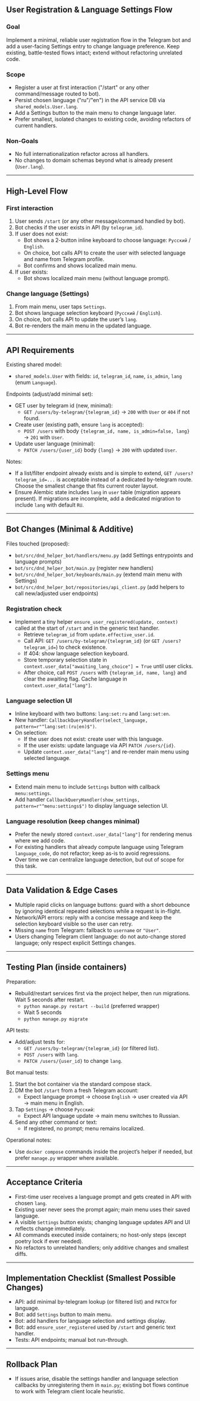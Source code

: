 ## User Registration & Language Settings Flow

### Goal
Implement a minimal, reliable user registration flow in the Telegram bot and add a user-facing Settings entry to change language preference. Keep existing, battle-tested flows intact; extend without refactoring unrelated code.

### Scope
- Register a user at first interaction ("/start" or any other command/message routed to bot).
- Persist chosen language ("ru"/"en") in the API service DB via `shared_models.User.lang`.
- Add a Settings button to the main menu to change language later.
- Prefer smallest, isolated changes to existing code, avoiding refactors of current handlers.

### Non-Goals
- No full internationalization refactor across all handlers.
- No changes to domain schemas beyond what is already present (`User.lang`).

---

## High-Level Flow

### First interaction
1. User sends `/start` (or any other message/command handled by bot).
2. Bot checks if the user exists in API (by `telegram_id`).
3. If user does not exist:
   - Bot shows a 2-button inline keyboard to choose language: `Русский` / `English`.
   - On choice, bot calls API to create the user with selected language and name from Telegram profile.
   - Bot confirms and shows localized main menu.
4. If user exists:
   - Bot shows localized main menu (without language prompt).

### Change language (Settings)
1. From main menu, user taps `Settings`.
2. Bot shows language selection keyboard (`Русский` / `English`).
3. On choice, bot calls API to update the user’s `lang`.
4. Bot re-renders the main menu in the updated language.

---

## API Requirements

Existing shared model:
- `shared_models.User` with fields: `id`, `telegram_id`, `name`, `is_admin`, `lang` (enum `Language`).

Endpoints (adjust/add minimal set):
- GET user by telegram id (new, minimal):
  - `GET /users/by-telegram/{telegram_id}` → `200` with `User` or `404` if not found.
- Create user (existing path, ensure `lang` is accepted):
  - `POST /users` with body `{telegram_id, name, is_admin=false, lang}` → `201` with `User`.
- Update user language (minimal):
  - `PATCH /users/{user_id}` body `{lang}` → `200` with updated `User`.

Notes:
- If a list/filter endpoint already exists and is simple to extend, `GET /users?telegram_id=...` is acceptable instead of a dedicated by-telegram route. Choose the smallest change that fits current router layout.
- Ensure Alembic state includes `lang` in `user` table (migration appears present). If migrations are incomplete, add a dedicated migration to include `lang` with default `RU`.

---

## Bot Changes (Minimal & Additive)

Files touched (proposed):
- `bot/src/dnd_helper_bot/handlers/menu.py` (add Settings entrypoints and language prompts)
- `bot/src/dnd_helper_bot/main.py` (register new handlers)
- `bot/src/dnd_helper_bot/keyboards/main.py` (extend main menu with Settings)
- `bot/src/dnd_helper_bot/repositories/api_client.py` (add helpers to call new/adjusted user endpoints)

### Registration check
- Implement a tiny helper `ensure_user_registered(update, context)` called at the start of `/start` and in the generic text handler.
  - Retrieve `telegram_id` from `update.effective_user.id`.
  - Call API: `GET /users/by-telegram/{telegram_id}` (or `GET /users?telegram_id=`) to check existence.
  - If 404: show language selection keyboard.
  - Store temporary selection state in `context.user_data["awaiting_lang_choice"] = True` until user clicks.
  - After choice, call `POST /users` with `{telegram_id, name, lang}` and clear the awaiting flag. Cache language in `context.user_data["lang"]`.

### Language selection UI
- Inline keyboard with two buttons: `lang:set:ru` and `lang:set:en`.
- New handler: `CallbackQueryHandler(select_language, pattern=r"^lang:set:(ru|en)$")`.
- On selection:
  - If the user does not exist: create user with this language.
  - If the user exists: update language via API `PATCH /users/{id}`.
  - Update `context.user_data["lang"]` and re-render main menu using selected language.

### Settings menu
- Extend main menu to include `Settings` button with callback `menu:settings`.
- Add handler `CallbackQueryHandler(show_settings, pattern=r"^menu:settings$")` to display language selection UI.

### Language resolution (keep changes minimal)
- Prefer the newly stored `context.user_data["lang"]` for rendering menus where we add code.
- For existing handlers that already compute language using Telegram `language_code`, do not refactor; keep as-is to avoid regressions.
- Over time we can centralize language detection, but out of scope for this task.

---

## Data Validation & Edge Cases
- Multiple rapid clicks on language buttons: guard with a short debounce by ignoring identical repeated selections while a request is in-flight.
- Network/API errors: reply with a concise message and keep the selection keyboard visible so the user can retry.
- Missing `name` from Telegram: fallback to `username` or `"User"`.
- Users changing Telegram client language: do not auto-change stored language; only respect explicit Settings changes.

---

## Testing Plan (inside containers)

Preparation:
- Rebuild/restart services first via the project helper, then run migrations. Wait 5 seconds after restart.
  - `python manage.py restart --build` (preferred wrapper)
  - Wait 5 seconds
  - `python manage.py migrate`

API tests:
- Add/adjust tests for:
  - `GET /users/by-telegram/{telegram_id}` (or filtered list).
  - `POST /users` with `lang`.
  - `PATCH /users/{user_id}` to change `lang`.

Bot manual tests:
1. Start the bot container via the standard compose stack.
2. DM the bot `/start` from a fresh Telegram account:
   - Expect language prompt → choose `English` → user created via API → main menu in English.
3. Tap `Settings` → choose `Русский`:
   - Expect API language update → main menu switches to Russian.
4. Send any other command or text:
   - If registered, no prompt; menu remains localized.

Operational notes:
- Use `docker compose` commands inside the project’s helper if needed, but prefer `manage.py` wrapper where available.

---

## Acceptance Criteria
- First-time user receives a language prompt and gets created in API with chosen `lang`.
- Existing user never sees the prompt again; main menu uses their saved language.
- A visible `Settings` button exists; changing language updates API and UI reflects change immediately.
- All commands executed inside containers; no host-only steps (except poetry lock if ever needed).
- No refactors to unrelated handlers; only additive changes and smallest diffs.

---

## Implementation Checklist (Smallest Possible Changes)
- API: add minimal by-telegram lookup (or filtered list) and `PATCH` for language.
- Bot: add `Settings` button to main menu.
- Bot: add handlers for language selection and settings display.
- Bot: add `ensure_user_registered` used by `/start` and generic text handler.
- Tests: API endpoints; manual bot run-through.

---

## Rollback Plan
- If issues arise, disable the settings handler and language selection callbacks by unregistering them in `main.py`; existing bot flows continue to work with Telegram client locale heuristic.


